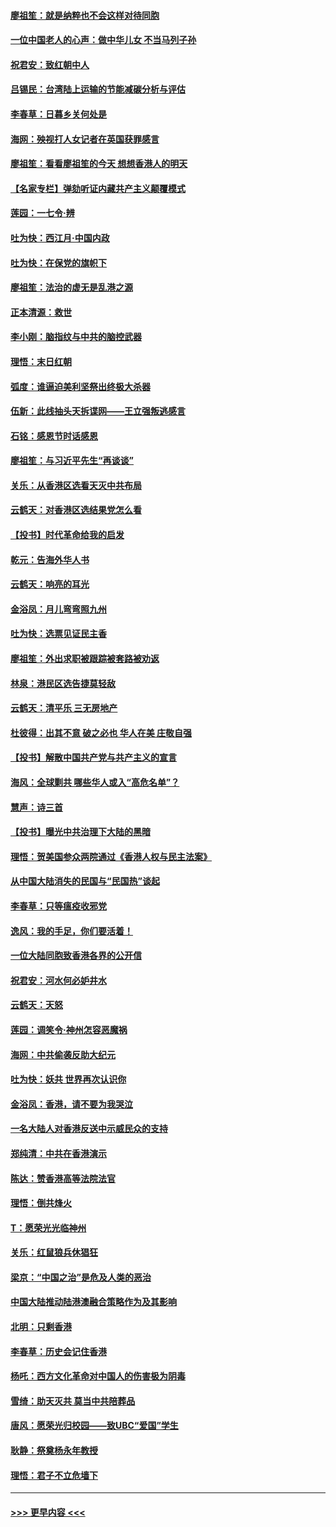 #### [廖祖笙：就是纳粹也不会这样对待同胞](../pages/nsc993/n11697658.md?t=12041411) 
#### [一位中国老人的心声：做中华儿女 不当马列子孙](../pages/nsc993/n11697525.md?t=12041411) 
#### [祝君安：致红朝中人](../pages/nsc993/n11697518.md?t=12041411) 
#### [吕锡民：台湾陆上运输的节能减碳分析与评估](../pages/nsc993/n11694983.md?t=12041411) 
#### [李春草：日暮乡关何处是](../pages/nsc993/n11694805.md?t=12041411) 
#### [海网：殃视打人女记者在英国获罪感言](../pages/nsc993/n11693832.md?t=12041411) 
#### [廖祖笙：看看廖祖笙的今天 想想香港人的明天](../pages/nsc993/n11693707.md?t=12041411) 
#### [【名家专栏】弹劾听证内藏共产主义颠覆模式](../pages/nsc993/n11693563.md?t=12041411) 
#### [莲园：一七令‧辨](../pages/nsc993/n11692558.md?t=12041411) 
#### [吐为快：西江月·中国内政](../pages/nsc993/n11692071.md?t=12041411) 
#### [吐为快：在保党的旗帜下](../pages/nsc993/n11691188.md?t=12041411) 
#### [廖祖笙：法治的虚无是乱港之源](../pages/nsc993/n11690605.md?t=12041411) 
#### [正本清源：救世](../pages/nsc993/n11689134.md?t=12041411) 
#### [李小刚：脑指纹与中共的脑控武器](../pages/nsc993/n11688900.md?t=12041411) 
#### [理悟：末日红朝](../pages/nsc993/n11688829.md?t=12041411) 
#### [弧度：谁逼迫美利坚祭出终极大杀器](../pages/nsc993/n11688735.md?t=12041411) 
#### [伍新：此线抽头天拆谍网——王立强叛逃感言](../pages/nsc993/n11687981.md?t=12041411) 
#### [石铭：感恩节时话感恩](../pages/nsc993/n11687568.md?t=12041411) 
#### [廖祖笙：与习近平先生“再谈谈”](../pages/nsc993/n11687005.md?t=12041411) 
#### [关乐：从香港区选看天灭中共布局](../pages/nsc993/n11686647.md?t=12041411) 
#### [云鹤天：对香港区选结果党怎么看](../pages/nsc993/n11686216.md?t=12041411) 
#### [【投书】时代革命给我的启发](../pages/nsc993/n11684287.md?t=12041411) 
#### [乾元：告海外华人书](../pages/nsc993/n11684044.md?t=12041411) 
#### [云鹤天：响亮的耳光](../pages/nsc993/n11684254.md?t=12041411) 
#### [金浴凤：月儿弯弯照九州](../pages/nsc993/n11684231.md?t=12041411) 
#### [吐为快：选票见证民主香](../pages/nsc993/n11684206.md?t=12041411) 
#### [廖祖笙：外出求职被跟踪被套路被劝返](../pages/nsc993/n11683874.md?t=12041411) 
#### [林泉：港民区选告捷莫轻敌](../pages/nsc993/n11683930.md?t=12041411) 
#### [云鹤天：清平乐 三无房地产](../pages/nsc993/n11681521.md?t=12041411) 
#### [杜彼得：出其不意 破之必也 华人在美 庄敬自强](../pages/nsc993/n11679554.md?t=12041411) 
#### [【投书】解散中国共产党与共产主义的宣言](../pages/nsc993/n11679177.md?t=12041411) 
#### [海风：全球剿共 哪些华人或入“高危名单”？](../pages/nsc993/n11678617.md?t=12041411) 
#### [慧声：诗三首](../pages/nsc993/n11678848.md?t=12041411) 
#### [【投书】曝光中共治理下大陆的黑暗](../pages/nsc993/n11678674.md?t=12041411) 
#### [理悟：贺美国参众两院通过《香港人权与民主法案》](../pages/nsc993/n11678104.md?t=12041411) 
#### [从中国大陆消失的民国与“民国热”谈起](../pages/nsc993/n11678075.md?t=12041411) 
#### [李春草：只等瘟疫收邪党](../pages/nsc993/n11677308.md?t=12041411) 
#### [逸风：我的手足，你们要活着！](../pages/nsc993/n11676352.md?t=12041411) 
#### [一位大陆同胞致香港各界的公开信](../pages/nsc993/n11675761.md?t=12041411) 
#### [祝君安：河水何必妒井水](../pages/nsc993/n11675746.md?t=12041411) 
#### [云鹤天：天怒](../pages/nsc993/n11675718.md?t=12041411) 
#### [莲园：调笑令‧神州怎容恶魔祸](../pages/nsc993/n11675648.md?t=12041411) 
#### [海网：中共偷袭反助大纪元](../pages/nsc993/n11673515.md?t=12041411) 
#### [吐为快：妖共 世界再次认识你](../pages/nsc993/n11673506.md?t=12041411) 
#### [金浴凤：香港，请不要为我哭泣](../pages/nsc993/n11673248.md?t=12041411) 
#### [一名大陆人对香港反送中示威民众的支持](../pages/nsc993/n11672615.md?t=12041411) 
#### [郑纯清：中共在香港演示](../pages/nsc993/n11670539.md?t=12041411) 
#### [陈达：赞香港高等法院法官](../pages/nsc993/n11669542.md?t=12041411) 
#### [理悟：倒共烽火](../pages/nsc993/n11668844.md?t=12041411) 
#### [T：愿荣光光临神州](../pages/nsc993/n11668421.md?t=12041411) 
#### [关乐：红鼠狼兵休猖狂](../pages/nsc993/n11668378.md?t=12041411) 
#### [梁京：“中国之治”是危及人类的恶治](../pages/nsc993/n11668328.md?t=12041411) 
#### [中国大陆推动陆港澳融合策略作为及其影响](../pages/nsc993/n11668157.md?t=12041411) 
#### [北明：只剩香港](../pages/nsc993/n11668002.md?t=12041411) 
#### [李春草：历史会记住香港](../pages/nsc993/n11667927.md?t=12041411) 
#### [杨吒：西方文化革命对中国人的伤害极为阴毒](../pages/nsc993/n11664521.md?t=12041411) 
#### [雪绮：助天灭共 莫当中共陪葬品](../pages/nsc993/n11662650.md?t=12041411) 
#### [唐风：愿荣光归校园——致UBC“爱国”学生](../pages/nsc993/n11662194.md?t=12041411) 
#### [耿静：祭奠杨永年教授](../pages/nsc993/n11662514.md?t=12041411) 
#### [理悟：君子不立危墙下](../pages/nsc993/n11662172.md?t=12041411) 

----
#### [ >>> 更早内容 <<< ](../indexes/nsc993-earlier.md)
